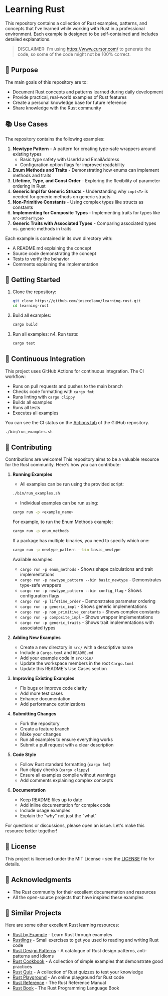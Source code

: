 # Learning Rust

This repository contains a collection of Rust examples, patterns, and concepts that I've learned while working with Rust in a professional environment. Each example is designed to be self-contained and includes detailed explanations.

> DISCLAIMER: I'm using <https://www.cursor.com/> to generate the code, so some of the code might not be 100% correct.

## 🎯 Purpose

The main goals of this repository are to:

- Document Rust concepts and patterns learned during daily development
- Provide practical, real-world examples of Rust features
- Create a personal knowledge base for future reference
- Share knowledge with the Rust community

## 📚 Use Cases

The repository contains the following examples:

1. **Newtype Pattern** - A pattern for creating type-safe wrappers around existing types
   - Basic type safety with UserId and EmailAddress
   - Configuration option flags for improved readability
2. **Enum Methods and Traits** - Demonstrating how enums can implement methods and traits
3. **Lifetime, Type, and Const Order** - Exploring the flexibility of parameter ordering in Rust
4. **Generic Impl for Generic Structs** - Understanding why `impl<T>` is needed for generic methods on generic structs
5. **Non-Primitive Constants** - Using complex types like structs as constants
6. **Implementing for Composite Types** - Implementing traits for types like `Arc<OtherType>`
7. **Generic Traits with Associated Types** - Comparing associated types vs. generic methods in traits

Each example is contained in its own directory with:

- A README.md explaining the concept
- Source code demonstrating the concept
- Tests to verify the behavior
- Comments explaining the implementation

## 🚀 Getting Started

1. Clone the repository:

   ```bash
   git clone https://github.com/josecelano/learning-rust.git
   cd learning-rust
   ```

2. Build all examples:

   ```bash
   cargo build
   ```

3. Run all examples:
   n4. Run tests:

   ```bash
   cargo test
   ```

## 🔄 Continuous Integration

This project uses GitHub Actions for continuous integration. The CI workflow:

- Runs on pull requests and pushes to the main branch
- Checks code formatting with `cargo fmt`
- Runs linting with `cargo clippy`
- Builds all examples
- Runs all tests
- Executes all examples

You can see the CI status on the [Actions tab](https://github.com/josecelano/learning-rust/actions) of the GitHub repository.

```bash
./bin/run_examples.sh
```

## 📝 Contributing

Contributions are welcome! This repository aims to be a valuable resource for the Rust community. Here's how you can contribute:

1. **Running Examples**

   - All examples can be run using the provided script:

   ```bash
   ./bin/run_examples.sh
   ```

   - Individual examples can be run using:

   ```bash
   cargo run -p <example_name>
   ```

   For example, to run the Enum Methods example:

   ```bash
   cargo run -p enum_methods
   ```

   If a package has multiple binaries, you need to specify which one:

   ```bash
   cargo run -p newtype_pattern --bin basic_newtype
   ```

   Available examples:

   - `cargo run -p enum_methods` - Shows shape calculations and trait implementations
   - `cargo run -p newtype_pattern --bin basic_newtype` - Demonstrates type-safe wrappers
   - `cargo run -p newtype_pattern --bin config_flag` - Shows configuration flags
   - `cargo run -p lifetime_order` - Demonstrates parameter ordering
   - `cargo run -p generic_impl` - Shows generic implementations
   - `cargo run -p non_primitive_constants` - Shows complex constants
   - `cargo run -p composite_impl` - Shows wrapper implementations
   - `cargo run -p generic_traits` - Shows trait implementations with associated types

2. **Adding New Examples**

   - Create a new directory in `src/` with a descriptive name
   - Include a `Cargo.toml` and `README.md`
   - Add your example code in `src/bin/`
   - Update the workspace members in the root `Cargo.toml`
   - Update this README's Use Cases section

3. **Improving Existing Examples**

   - Fix bugs or improve code clarity
   - Add more test cases
   - Enhance documentation
   - Add performance optimizations

4. **Submitting Changes**

   - Fork the repository
   - Create a feature branch
   - Make your changes
   - Run all examples to ensure everything works
   - Submit a pull request with a clear description

5. **Code Style**

   - Follow Rust standard formatting (`cargo fmt`)
   - Run clippy checks (`cargo clippy`)
   - Ensure all examples compile without warnings
   - Add comments explaining complex concepts

6. **Documentation**

   - Keep README files up to date
   - Add inline documentation for complex code
   - Include usage examples
   - Explain the "why" not just the "what"

For questions or discussions, please open an issue. Let's make this resource better together!

## 📜 License

This project is licensed under the MIT License - see the [LICENSE](LICENSE) file for details.

## 🙏 Acknowledgments

- The Rust community for their excellent documentation and resources
- All the open-source projects that have inspired these examples

## 🔗 Similar Projects

Here are some other excellent Rust learning resources:

- [Rust by Example](https://doc.rust-lang.org/rust-by-example/) - Learn Rust through examples
- [Rustlings](https://github.com/rust-lang/rustlings) - Small exercises to get you used to reading and writing Rust code
- [Rust Design Patterns](https://github.com/rust-unofficial/patterns) - A catalogue of Rust design patterns, anti-patterns and idioms
- [Rust Cookbook](https://rust-lang-nursery.github.io/rust-cookbook/) - A collection of simple examples that demonstrate good practices
- [Rust Quiz](https://dtolnay.github.io/rust-quiz/) - A collection of Rust quizzes to test your knowledge
- [Rust Playground](https://play.rust-lang.org/) - An online playground for Rust code
- [Rust Reference](https://doc.rust-lang.org/reference/) - The Rust Reference Manual
- [Rust Book](https://doc.rust-lang.org/book/) - The Rust Programming Language Book

